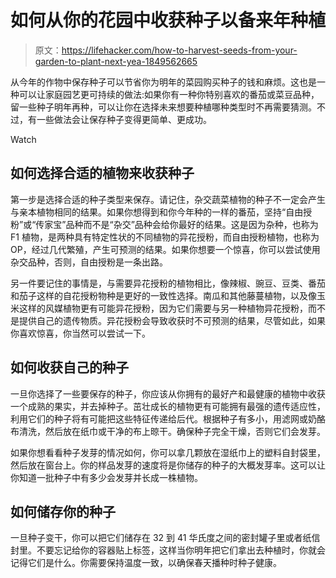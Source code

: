 # 如何从你的花园中收获种子以备来年种植

> 原文：<https://lifehacker.com/how-to-harvest-seeds-from-your-garden-to-plant-next-yea-1849562665>

从今年的作物中保存种子可以节省你为明年的菜园购买种子的钱和麻烦。这也是一种可以让家庭园艺更可持续的做法:如果你有一种你特别喜欢的番茄或菜豆品种，留一些种子明年再种，可以让你在选择未来想要种植哪种类型时不再需要猜测。不过，有一些做法会让保存种子变得更简单、更成功。

Watch

## 如何选择合适的植物来收获种子

第一步是选择合适的种子类型来保存。请记住，杂交蔬菜植物的种子不一定会产生与亲本植物相同的结果。如果你想得到和你今年种的一样的番茄，坚持“自由授粉”或“传家宝”品种而不是“杂交”品种会给你最好的结果。这是因为杂种，也称为 F1 植物，是两种具有特定性状的不同植物的异花授粉，而自由授粉植物，也称为 OP，经过几代繁殖，产生可预测的结果。如果你想要一个惊喜，你可以尝试使用杂交品种，否则，自由授粉是一条出路。

另一件要记住的事情是，与需要异花授粉的植物相比，像辣椒、豌豆、豆类、番茄和茄子这样的自花授粉物种是更好的一致性选择。南瓜和其他藤蔓植物，以及像玉米这样的风媒植物更有可能异花授粉，因为它们需要与另一种植物异花授粉，而不是提供自己的遗传物质。异花授粉会导致收获时不可预测的结果，尽管如此，如果你喜欢惊喜，你当然可以尝试一下。

## 如何收获自己的种子

一旦你选择了一些要保存的种子，你应该从你拥有的最好产和最健康的植物中收获一个成熟的果实，并去掉种子。茁壮成长的植物更有可能拥有最强的遗传适应性，利用它们的种子将有可能把这些特征传递给后代。根据种子有多小，用滤网或奶酪布清洗，然后放在纸巾或干净的布上晾干。确保种子完全干燥，否则它们会发芽。

如果你想看看种子发芽的情况如何，你可以拿几颗放在湿纸巾上的塑料自封袋里，然后放在窗台上。你的样品发芽的速度将是你储存的种子的大概发芽率。这可以让你知道一批种子中有多少会发芽并长成一株植物。

## 如何储存你的种子

一旦种子变干，你可以把它们储存在 32 到 41 华氏度之间的密封罐子里或者纸信封里。不要忘记给你的容器贴上标签，这样当你明年把它们拿出去种植时，你就会记得它们是什么。你需要保持温度一致，以确保春天播种时种子健康。